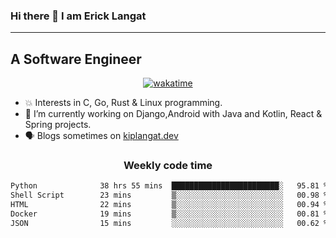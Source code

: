### Hi there 👋 I am Erick Langat
---
## A Software Engineer

<div align="center">
  
[![wakatime](https://wakatime.com/badge/user/55eadf42-c1c5-4930-b153-72952ac5ca5c.svg)](https://wakatime.com/@55eadf42-c1c5-4930-b153-72952ac5ca5c)

</div>

<!--
**elkiplangat/elkiplangat** is a ✨ _special_ ✨ repository because its `README.md` (this file) appears on your GitHub profile.

Here are some ideas to get you started:

- 🔭 I’m currently working on ...
- 🌱 I’m currently learning ...
- 👯 I’m looking to collaborate on ...
- 🤔 I’m looking for help with ...
- 💬 Ask me about ...
- 📫 How to reach me: ...
- 😄 Pronouns: ...
- ⚡ Fun fact: ...
-->
- 💥 Interests in C, Go, Rust & Linux programming. 
- 🔭 I’m currently working on Django,Android with Java and Kotlin, React & Spring projects.
-  🗣️ Blogs sometimes on [kiplangat.dev](https://kiplangat.dev)

<div align="center">
  <h3> Weekly code time </h3>

<!--START_SECTION:waka-->

```txt
Python              38 hrs 55 mins  ████████████████████████░   95.81 %
Shell Script        23 mins         ▒░░░░░░░░░░░░░░░░░░░░░░░░   00.98 %
HTML                22 mins         ▒░░░░░░░░░░░░░░░░░░░░░░░░   00.94 %
Docker              19 mins         ▒░░░░░░░░░░░░░░░░░░░░░░░░   00.81 %
JSON                15 mins         ░░░░░░░░░░░░░░░░░░░░░░░░░   00.62 %
```

<!--END_SECTION:waka-->

</div>
